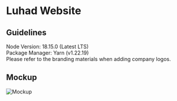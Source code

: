 # Luhad Website
## Guidelines
Node Version: 18.15.0 (Latest LTS)  
Package Manager: Yarn (v1.22.19)  
Please refer to the branding materials when adding company logos.
## Mockup
![Mockup](https://github.com/luhad-tech/luhad.tech/blob/lukeh990/astro-test/resources/mockup.jpeg?raw=true)